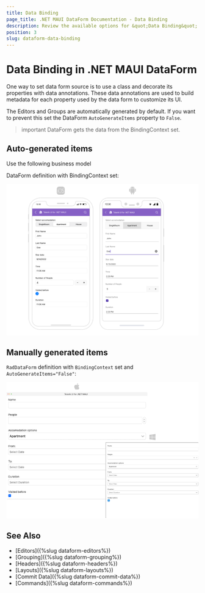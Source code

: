 ```yaml
---
title: Data Binding
page_title: .NET MAUI DataForm Documentation - Data Binding
description: Review the available options for &quot;Data Binding&quot; which DataForm for .NET MAUI control.
position: 3
slug: dataform-data-binding
---
```


# Data Binding in .NET MAUI DataForm

One way to set data form source is to use a class and decorate its properties with data annotations. These data annotations are used to build metadata for each property used by the data form to customize its UI.

The Editors and Groups are automatically generated by default. If you want to prevent this set the DataForm `AutoGenerateItems` property to `False`.

>important DataForm gets the data from the BindingContext set. 

## Auto-generated items

Use the following business model

<snippet id='dataform-gettingstarted-model'/>

DataForm definition with BindingContext set:

<snippet id='dataform-gettingstarted-xaml'/>

![DataForm auto generated editors](images/dataform-editors-auto-generated.png)

## Manually generated items

<snippet id='dataform-editors-model'/>

`RadDataForm` definition with `BindingContext` set and `AutoGenerateItems="False"`:

<snippet id='dataform-editors'/>

![DataForm Manually added editors](images/dataform-editors-desktop.png)

## See Also

- [Editors]({%slug dataform-editors%})
- [Grouping]({%slug dataform-grouping%})
- [Headers]({%slug dataform-headers%})
- [Layouts]({%slug dataform-layouts%})
- [Commit Data]({%slug dataform-commit-data%})
- [Commands]({%slug dataform-commands%})